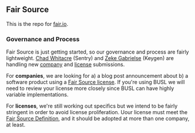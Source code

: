 ## Fair Source

This is the repo for [fair.io](https://fair.io/).


### Governance and Process

Fair Source is just getting started, so our governance and process are fairly
lightweight. [Chad Whitacre](https://github.com/chadwhitacre) (Sentry) and
[Zeke Gabrielse](https://github.com/ezekg) (Keygen) are handling new
[company](https://github.com/fairsource/fair.io/issues/new?template=company.yaml)
and
[license](https://github.com/fairsource/fair.io/issues/new?template=license.yaml)
submissions.

For **companies**, we are looking for a) a blog post announcement about b) a
software product using a [Fair Source license](https://fair.io/licenses/). If
you're using BUSL we will need to review your license more closely since BUSL
can have highly variable implementations.

For **licenses**, we're still working out specifics but we intend to be fairly
stringent in order to avoid license proliferation. Uour license must meet the
[Fair Source Definition](https://fair.io/about/), and it should be adopted at
more than one company, at least.
